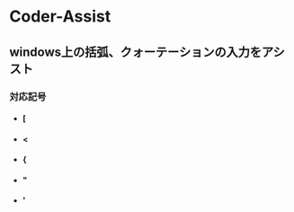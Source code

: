# Coder-Assist
<h2>windows上の括弧、クォーテーションの入力をアシスト</h2>

<h3>対応記号</h3>
<ul>
  <li><h4> [</h4></li>
  <li><h4> <</h4></li>
  <li><h4> {</h4></li>
  <li><h4> "</h4></li>
  <li><h4> '</h4></li>
</ul>
